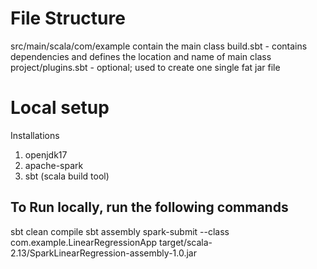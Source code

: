 
# File Structure
src/main/scala/com/example contain the main class
build.sbt - contains dependencies and defines the location and name of main class
project/plugins.sbt - optional; used to create one single fat jar file

# Local setup
Installations
1. openjdk17 
2. apache-spark
3. sbt (scala build tool)

## To Run locally, run the following commands

sbt clean compile
sbt assembly
spark-submit --class com.example.LinearRegressionApp target/scala-2.13/SparkLinearRegression-assembly-1.0.jar

